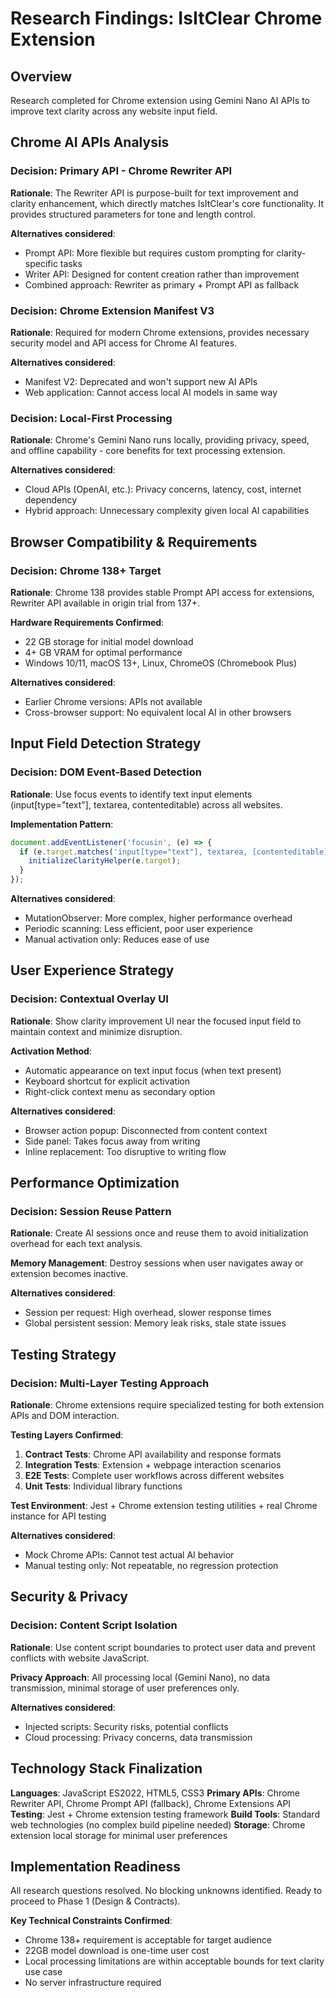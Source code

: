 # Research Findings: IsItClear Chrome Extension

## Overview
Research completed for Chrome extension using Gemini Nano AI APIs to improve text clarity across any website input field.

## Chrome AI APIs Analysis

### Decision: Primary API - Chrome Rewriter API
**Rationale**: The Rewriter API is purpose-built for text improvement and clarity enhancement, which directly matches IsItClear's core functionality. It provides structured parameters for tone and length control.

**Alternatives considered**: 
- Prompt API: More flexible but requires custom prompting for clarity-specific tasks
- Writer API: Designed for content creation rather than improvement
- Combined approach: Rewriter as primary + Prompt API as fallback

### Decision: Chrome Extension Manifest V3
**Rationale**: Required for modern Chrome extensions, provides necessary security model and API access for Chrome AI features.

**Alternatives considered**:
- Manifest V2: Deprecated and won't support new AI APIs
- Web application: Cannot access local AI models in same way

### Decision: Local-First Processing
**Rationale**: Chrome's Gemini Nano runs locally, providing privacy, speed, and offline capability - core benefits for text processing extension.

**Alternatives considered**:
- Cloud APIs (OpenAI, etc.): Privacy concerns, latency, cost, internet dependency
- Hybrid approach: Unnecessary complexity given local AI capabilities

## Browser Compatibility & Requirements

### Decision: Chrome 138+ Target
**Rationale**: Chrome 138 provides stable Prompt API access for extensions, Rewriter API available in origin trial from 137+.

**Hardware Requirements Confirmed**:
- 22 GB storage for initial model download
- 4+ GB VRAM for optimal performance
- Windows 10/11, macOS 13+, Linux, ChromeOS (Chromebook Plus)

**Alternatives considered**:
- Earlier Chrome versions: APIs not available
- Cross-browser support: No equivalent local AI in other browsers

## Input Field Detection Strategy

### Decision: DOM Event-Based Detection
**Rationale**: Use focus events to identify text input elements (input[type="text"], textarea, contenteditable) across all websites.

**Implementation Pattern**:
```javascript
document.addEventListener('focusin', (e) => {
  if (e.target.matches('input[type="text"], textarea, [contenteditable]')) {
    initializeClarityHelper(e.target);
  }
});
```

**Alternatives considered**:
- MutationObserver: More complex, higher performance overhead
- Periodic scanning: Less efficient, poor user experience
- Manual activation only: Reduces ease of use

## User Experience Strategy

### Decision: Contextual Overlay UI
**Rationale**: Show clarity improvement UI near the focused input field to maintain context and minimize disruption.

**Activation Method**: 
- Automatic appearance on text input focus (when text present)
- Keyboard shortcut for explicit activation
- Right-click context menu as secondary option

**Alternatives considered**:
- Browser action popup: Disconnected from content context
- Side panel: Takes focus away from writing
- Inline replacement: Too disruptive to writing flow

## Performance Optimization

### Decision: Session Reuse Pattern
**Rationale**: Create AI sessions once and reuse them to avoid initialization overhead for each text analysis.

**Memory Management**: Destroy sessions when user navigates away or extension becomes inactive.

**Alternatives considered**:
- Session per request: High overhead, slower response times
- Global persistent session: Memory leak risks, stale state issues

## Testing Strategy

### Decision: Multi-Layer Testing Approach
**Rationale**: Chrome extensions require specialized testing for both extension APIs and DOM interaction.

**Testing Layers Confirmed**:
1. **Contract Tests**: Chrome API availability and response formats
2. **Integration Tests**: Extension + webpage interaction scenarios
3. **E2E Tests**: Complete user workflows across different websites
4. **Unit Tests**: Individual library functions

**Test Environment**: Jest + Chrome extension testing utilities + real Chrome instance for API testing

**Alternatives considered**:
- Mock Chrome APIs: Cannot test actual AI behavior
- Manual testing only: Not repeatable, no regression protection

## Security & Privacy

### Decision: Content Script Isolation
**Rationale**: Use content script boundaries to protect user data and prevent conflicts with website JavaScript.

**Privacy Approach**: All processing local (Gemini Nano), no data transmission, minimal storage of user preferences only.

**Alternatives considered**:
- Injected scripts: Security risks, potential conflicts
- Cloud processing: Privacy concerns, data transmission

## Technology Stack Finalization

**Languages**: JavaScript ES2022, HTML5, CSS3
**Primary APIs**: Chrome Rewriter API, Chrome Prompt API (fallback), Chrome Extensions API
**Testing**: Jest + Chrome extension testing framework
**Build Tools**: Standard web technologies (no complex build pipeline needed)
**Storage**: Chrome extension local storage for minimal user preferences

## Implementation Readiness

All research questions resolved. No blocking unknowns identified. Ready to proceed to Phase 1 (Design & Contracts).

**Key Technical Constraints Confirmed**:
- Chrome 138+ requirement is acceptable for target audience
- 22GB model download is one-time user cost
- Local processing limitations are within acceptable bounds for text clarity use case
- No server infrastructure required